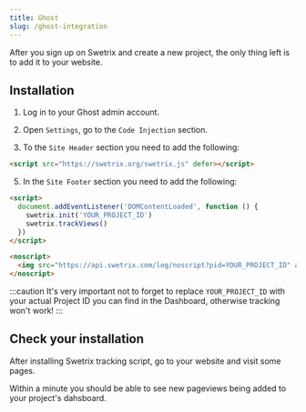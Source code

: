 ```yaml
---
title: Ghost
slug: /ghost-integration
---
```


After you sign up on Swetrix and create a new project, the only thing left is to add it to your website.

## Installation
1. Log in to your Ghost admin account.
2. Open `Settings`, go to the `Code Injection` section.

3. To the `Site Header` section you need to add the following:
```html
<script src="https://swetrix.org/swetrix.js" defer></script>
```

5. In the `Site Footer` section you need to add the following:
```html
<script>
  document.addEventListener('DOMContentLoaded', function () {
    swetrix.init('YOUR_PROJECT_ID')
    swetrix.trackViews()
  })
</script>

<noscript>
  <img src="https://api.swetrix.com/log/noscript?pid=YOUR_PROJECT_ID" alt="" referrerpolicy="no-referrer-when-downgrade" />
</noscript>
```

:::caution
It's very important not to forget to replace `YOUR_PROJECT_ID` with your actual Project ID you can find in the Dashboard, otherwise tracking won't work!
:::

## Check your installation
After installing Swetrix tracking script, go to your website and visit some pages.

Within a minute you should be able to see new pageviews being added to your project's dahsboard.
